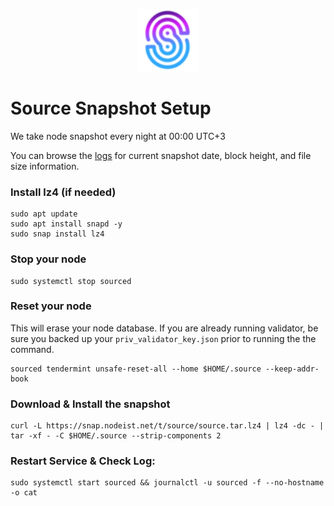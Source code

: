 <p align="center">
  <img height="100" height="auto" src="https://raw.githubusercontent.com/Nodeist/Kurulumlar/main/logos/source.png">
</p>



# Source Snapshot Setup
We take node snapshot every night at 00:00 UTC+3

You can browse the [logs](https://snap.nodeist.net/t/source/log.txt) for current snapshot date, block height, and file size information.

### Install lz4 (if needed)
```
sudo apt update
sudo apt install snapd -y
sudo snap install lz4
```

### Stop your node
```
sudo systemctl stop sourced
```

### Reset your node
This will erase your node database. If you are already running validator, be sure you backed up your `priv_validator_key.json` prior to running the the command.

```
sourced tendermint unsafe-reset-all --home $HOME/.source --keep-addr-book
```

### Download & Install the snapshot
```
curl -L https://snap.nodeist.net/t/source/source.tar.lz4 | lz4 -dc - | tar -xf - -C $HOME/.source --strip-components 2
```

### Restart Service & Check Log:
```
sudo systemctl start sourced && journalctl -u sourced -f --no-hostname -o cat
```
